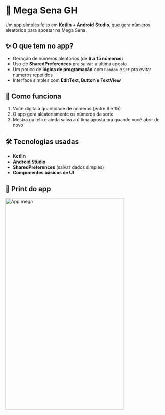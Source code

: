 # 🎲 Mega Sena GH  

Um app simples feito em **Kotlin + Android Studio**, que gera números aleatórios para apostar na Mega Sena.  

## ✨ O que tem no app?  
- Geração de números aleatórios (de **6 a 15 números**)  
- Uso de **SharedPreferences** pra salvar a última aposta  
- Um pouco de **lógica de programação** com `Random` e `Set` pra evitar números repetidos  
- Interface simples com **EditText, Button e TextView**  

## 🚀 Como funciona  
1. Você digita a quantidade de números (entre 6 e 15)  
2. O app gera aleatoriamente os números da sorte  
3. Mostra na tela e ainda salva a última aposta pra quando você abrir de novo  

## 🛠️ Tecnologias usadas  
- **Kotlin**  
- **Android Studio**  
- **SharedPreferences** (salvar dados simples)  
- **Componentes básicos de UI**  

## 📸 Print do app  
<img width="371" height="663" alt="App mega" src="https://github.com/user-attachments/assets/13c01a18-a8d9-4248-a112-baddff2594ed" />



